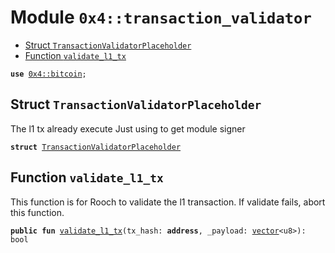 
<a name="0x4_transaction_validator"></a>

# Module `0x4::transaction_validator`



-  [Struct `TransactionValidatorPlaceholder`](#0x4_transaction_validator_TransactionValidatorPlaceholder)
-  [Function `validate_l1_tx`](#0x4_transaction_validator_validate_l1_tx)


<pre><code><b>use</b> <a href="bitcoin.md#0x4_bitcoin">0x4::bitcoin</a>;
</code></pre>



<a name="0x4_transaction_validator_TransactionValidatorPlaceholder"></a>

## Struct `TransactionValidatorPlaceholder`

The l1 tx already execute
Just using to get module signer


<pre><code><b>struct</b> <a href="transaction_validator.md#0x4_transaction_validator_TransactionValidatorPlaceholder">TransactionValidatorPlaceholder</a>
</code></pre>



<a name="0x4_transaction_validator_validate_l1_tx"></a>

## Function `validate_l1_tx`

This function is for Rooch to validate the l1 transaction.
If validate fails, abort this function.


<pre><code><b>public</b> <b>fun</b> <a href="transaction_validator.md#0x4_transaction_validator_validate_l1_tx">validate_l1_tx</a>(tx_hash: <b>address</b>, _payload: <a href="">vector</a>&lt;u8&gt;): bool
</code></pre>
